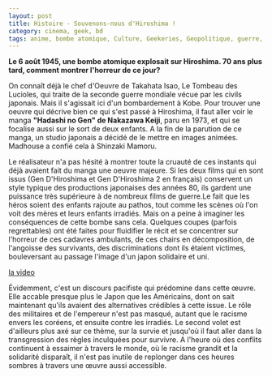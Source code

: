 ```yaml
---
layout: post
title: Histoire - Souvenons-nous d'Hiroshima !
category: cinema, geek, bd
tags: anime, bombe atomique, Culture, Geekeries, Geopolitique, guerre, histoire, 
---
```

**Le 6 août 1945, une bombe atomique explosait sur Hiroshima. 70 ans plus tard, comment montrer l'horreur de ce jour?**

On connaît déjà le chef d'Oeuvre de Takahata Isao, Le Tombeau des Lucioles, qui traite de la seconde guerre mondiale vécue par les civils japonais. Mais il s'agissait ici d'un bombardement à Kobe. Pour trouver une oeuvre qui décrive bien ce qui s'est passé à Hiroshima, il faut aller voir le manga **"Hadashi no Gen" de Nakazawa Keiji**, paru en 1973, et qui se focalise aussi sur le sort de deux enfants. A la fin de la parution de ce manga, un studio japonais a décidé de le mettre en images animées. Madhouse a confié cela à Shinzaki Mamoru.

Le réalisateur n'a pas hésité à montrer toute la cruauté de ces instants qui déjà avaient fait du manga une oeuvre majeure. Si les deux films qui en sont issus (Gen D'Hiroshima et Gen D'Hiroshima 2 en français) conservent un style typique des productions japonaises des années 80, ils gardent une puissance très supérieure à de nombreux films de guerre.Le fait que les héros soient des enfants rajoute au pathos, tout comme les scènes où l'on voit des mères et leurs enfants irradiés. Mais on a peine à imaginer les conséquences de cette bombe sans cela. Quelques coupes (parfois regrettables) ont été faites pour fluidifier le récit et se concentrer sur l'horreur de ces cadavres ambulants, de ces chairs en décomposition, de l'angoisse des survivants, des discriminations dont ils étaient victimes, bouleversant au passage l'image d'un japon solidaire et uni.

[la video](https://www.youtube.com/watch?v=t8MfEpgd5HU)

Évidemment, c'est un discours pacifiste qui prédomine dans cette œuvre. Elle accable presque plus le Japon que les Américains, dont on sait maintenant qu'ils avaient des alternatives crédibles à cette issue. Le rôle des militaires et de l'empereur n'est pas masqué, autant que le racisme envers les coréens, et ensuite contre les irradiés. Le second volet est d'ailleurs plus axé sur ce thème, sur la survie et jusqu'où il faut aller dans la transgression des règles inculquées pour survivre. A l'heure où des conflits continuent à essaimer à travers le monde, où le racisme grandit et la solidarité disparaît, il n'est pas inutile de replonger dans ces heures sombres à travers une œuvre aussi accessible.
